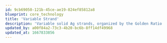 ```yaml
---
id: 9cb69050-121b-45ce-ae19-824ef85812a8
blueprint: core_technology
title: 'Variable Strand'
description: 'Variable solid Ag strands, organized by the Golden Ratio (1.168) combine to provide a naturally balanced  musical portrayal through all octaves... with unmatched air, top octave resolution, and exquisitely detailed stage resolution.'
updated_by: a00f84a2-73c3-4b20-bc6b-8ff14df49968
updated_at: 1667833856
---
```

